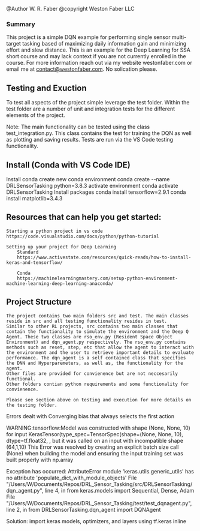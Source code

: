 @Author W. R. Faber
@copyright Weston Faber LLC

### Summary
This project is a simple DQN example for performing single sensor multi-target tasking based of maximizing daily
information gain and minimizing effort and slew distance. This is an example for the Deep Learning for SSA short course and may lack context if you are not currently enrolled in the course. For more information reach out via my website westonfaber.com or email me at contact@westonfaber.com. No solication please.

## Testing and Exuction
To test all aspects of the project simple leverage the test folder. Within the test folder are a number of unit and integration tests for the different elements of the project.

Note: The main functionality can be tested using the class test_integration.py. This class contains the test for training the DQN as well as plotting and saving results. Tests are run via the VS Code testing functionality.

## Install (Conda with VS Code IDE)
Install conda
create new conda environment
  conda create --name DRLSensorTasking python=3.8.3
activate environment
  conda activate DRLSensorTasking
Install packages
  conda install tensorflow=2.9.1
  conda install matplotlib=3.4.3

## Resources that can help you get started:

    Starting a python project in vs code
    https://code.visualstudio.com/docs/python/python-tutorial

    Setting up your project for Deep Learning
        Standard
        https://www.activestate.com/resources/quick-reads/how-to-install-keras-and-tensorflow/

        Conda
        https://machinelearningmastery.com/setup-python-environment-machine-learning-deep-learning-anaconda/


## Project Structure
    The project contains two main folders src and test. The main classes reside in src and all testing functionality resides in test.
    Similar to other RL projects, src contains two main classes that contain the functionality to simulate the environment and the Deep Q Agent. These two classes are rso_env.py (Resident Space Object Environment) and dqn_agent.py respectively. The rso_env.py contains methods such as reset, step, etc that allow the agent to interact with the environment and the user to retrieve important details to evaluate performance. The dqn_agent is a self contained class that specifies the DNN and Hyperparemeters, as well as, the functionality for the agent.
    Other files are provided for convienence but are not neccesarily functional.
    Other folders contian python requirements and some functionality for convienence.

    Please see section above on testing and execution for more details on the testing folder.



Errors dealt with
Converging bias that always selects the first action

WARNING:tensorflow:Model was constructed with shape (None, None, 10) for input KerasTensor(type_spec=TensorSpec(shape=(None, None, 10), dtype=tf.float32, , but it was called on an input with incompatible shape (64,1,10)
  This Error was resolved by creating an explicit batch size call (None) when building the model and ensuring the input training set was built properly with np.array

Exception has occurred: AttributeError
module 'keras.utils.generic_utils' has no attribute 'populate_dict_with_module_objects'
  File "/Users/W/Documents/Repos/DRL_Sensor_Tasking/src/DRLSensorTasking/dqn_agent.py", line 4, in <module>
    from keras.models import Sequential, Dense, Adam
  File "/Users/W/Documents/Repos/DRL_Sensor_Tasking/test/test_dqnagent.py", line 2, in <module>
    from DRLSensorTasking.dqn_agent import DQNAgent

Solution: import keras models, optimizers, and layers using tf.keras inline